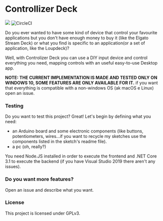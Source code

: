 # Controllizer Deck

<p>
<a href="README.it.md">
<img src="https://img.shields.io/badge/Read%20in-Italian-%23a800ff"></a>
<img alt="CircleCI" src="https://img.shields.io/circleci/build/github/GhostyJade/ControllizerDeck/master?label=CircleCI%20Build">  
</p>


Do you ever wanted to have some kind of device that control your favourite applications but you don't have enough money to buy it (like the Elgato Stream Deck) or what you find is specific to an application(or a set of application, like the Loupdeck)?

Well, with Controlizer Deck you can use a DIY input device and control everything you need, mapping controls with an useful easy-to-use Desktop app.

**NOTE: THE CURRENT IMPLEMENTATION IS MADE AND TESTED ONLY ON WINDOWS 10, SOME FEATURES ARE ONLY AVAILABLE FOR IT.** if you want that everything is compatible with a non-windows OS (ak macOS e Linux) open an issue.

### Testing
Do you want to test this project? Great!
Let's begin by defining what you need:
- an Arduino board and some electronic components (like buttons, potentiometers, wires...if you want to recycle my sketches use the components listed in the sketch's readme file).
- a pc (oh, really?)

You need Node.JS installed in order to execute the frontend and .NET Core 3.1 to execute the backend (if you have Visual Studio 2019 there aren't any issues).

### Do you want more features?
Open an issue and describe what you want.

### License
This project is licensed under GPLv3.
